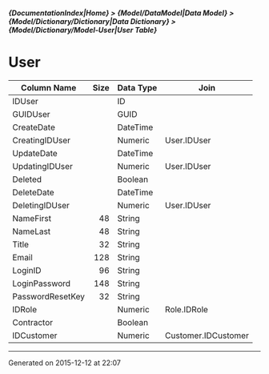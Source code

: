 ##### {DocumentationIndex|Home} > {Model/DataModel|Data Model} > {Model/Dictionary/Dictionary|Data Dictionary} > {Model/Dictionary/Model-User|User Table}

User
===

Column Name | Size | Data Type | Join 
----------- | ---: | --------- | ---- 
IDUser |  | ID |  
GUIDUser |  | GUID |  
CreateDate |  | DateTime |  
CreatingIDUser |  | Numeric | User.IDUser 
UpdateDate |  | DateTime |  
UpdatingIDUser |  | Numeric | User.IDUser 
Deleted |  | Boolean |  
DeleteDate |  | DateTime |  
DeletingIDUser |  | Numeric | User.IDUser 
NameFirst | 48 | String |  
NameLast | 48 | String |  
Title | 32 | String |  
Email | 128 | String |  
LoginID | 96 | String |  
LoginPassword | 148 | String |  
PasswordResetKey | 32 | String |  
IDRole |  | Numeric | Role.IDRole 
Contractor |  | Boolean |  
IDCustomer |  | Numeric | Customer.IDCustomer 
- - -

Generated on 2015-12-12 at 22:07

